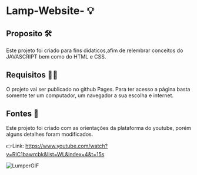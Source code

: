 # Lamp-Website- 💡


## Proposito 🛠️

Este projeto foi criado para fins didaticos,afim de relembrar conceitos do JAVASCRIPT bem como do HTML e CSS.

## Requisitos 👨‍💻

O projeto vai ser publicado no github Pages.
Para ter acesso a página basta somente ter um computador, um navegador a sua escolha e internet.

## Fontes 🔬

Este projeto foi criado com as orientações da plataforma do youtube, porém alguns detalhes foram modificados.

👉Link: https://www.youtube.com/watch?v=RlC1bawrcbk&list=WL&index=4&t=15s


![LumperGIF](https://user-images.githubusercontent.com/96835251/167046859-9a8731f1-ebef-4580-b9de-c70ef48beb13.gif)

